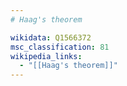 ```yaml
---
# Haag's theorem

wikidata: Q1566372
msc_classification: 81
wikipedia_links:
  - "[[Haag's theorem]]"
---
```

